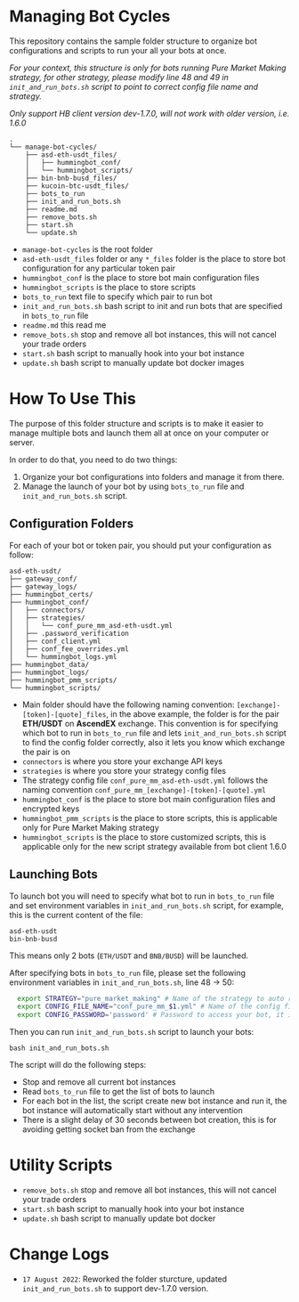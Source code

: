 # Managing Bot Cycles

This repository contains the sample folder structure to organize bot configurations and scripts to run your all your bots at once.

*For your context, this structure is only for bots running Pure Market Making strategy, for other strategy, please modify line 48 and 49 in `init_and_run_bots.sh` script to point to correct config file name and strategy.*

*Only support HB client version dev-1.7.0, will not work with older version, i.e. 1.6.0*

```
.
└── manage-bot-cycles/
    ├── asd-eth-usdt_files/
    │   ├── hummingbot_conf/
    │   └── hummingbot_scripts/
    ├── bin-bnb-busd_files/
    ├── kucoin-btc-usdt_files/
    ├── bots_to_run
    ├── init_and_run_bots.sh
    ├── readme.md
    ├── remove_bots.sh
    ├── start.sh
    └── update.sh
```

- `manage-bot-cycles` is the root folder
- `asd-eth-usdt_files` folder or any `*_files` folder is the place to store bot configuration for any particular token pair
- `hummingbot_conf` is the place to store bot main configuration files
- `hummingbot_scripts` is the place to store scripts
- `bots_to_run` text file to specify which pair to run bot
- `init_and_run_bots.sh` bash script to init and run bots that are specified in `bots_to_run` file
- `readme.md` this read me
- `remove_bots.sh` stop and remove all bot instances, this will not cancel your trade orders
- `start.sh` bash script to manually hook into your bot instance
- `update.sh` bash script to manually update bot docker images

# How To Use This
The purpose of this folder structure and scripts is to make it easier to manage multiple bots and launch them all at once on your computer or server.

In order to do that, you need to do two things:

1. Organize your bot configurations into folders and manage it from there.
2. Manage the launch of your bot by using `bots_to_run` file and `init_and_run_bots.sh` script.

## Configuration Folders
For each of your bot or token pair, you should put your configuration as follow:
```
asd-eth-usdt/
├── gateway_conf/
├── gateway_logs/
├── hummingbot_certs/
├── hummingbot_conf/
│   ├── connectors/
│   ├── strategies/
│   │   └── conf_pure_mm_asd-eth-usdt.yml
│   ├── .password_verification
│   ├── conf_client.yml
│   ├── conf_fee_overrides.yml
│   └── hummingbot_logs.yml
├── hummingbot_data/
├── hummingbot_logs/
├── hummingbot_pmm_scripts/
└── hummingbot_scripts/
```
- Main folder should have the following naming convention: `[exchange]-[token]-[quote]_files`, in the above example, the folder is for the pair **ETH/USDT** on **AscendEX** exchange. This convention is for specifying which bot to run in `bots_to_run` file and lets `init_and_run_bots.sh` script to find the config folder correctly, also it lets you know which exchange the pair is on
- `connectors` is where you store your exchange API keys
- `strategies` is where you store your strategy config files
- The strategy config file `conf_pure_mm_asd-eth-usdt.yml` follows the naming convention `conf_pure_mm_[exchange]-[token]-[quote].yml`
- `hummingbot_conf` is the place to store bot main configuration files and encrypted keys
- `hummingbot_pmm_scripts` is the place to store scripts, this is applicable only for Pure Market Making strategy
- `hummingbot_scripts` is the place to store customized scripts, this is applicable only for the new script strategy available from bot client 1.6.0

## Launching Bots
To launch bot you will need to specify what bot to run in `bots_to_run` file and set environment variables in `init_and_run_bots.sh` script, for example, this is the current content of the file:
```
asd-eth-usdt
bin-bnb-busd
```
This means only 2 bots (`ETH/USDT` and `BNB/BUSD`) will be launched.

After specifying bots in `bots_to_run` file, please set the following environment variables in `init_and_run_bots.sh`, line 48 -> 50:

```bash
  export STRATEGY="pure_market_making" # Name of the strategy to auto run
  export CONFIG_FILE_NAME="conf_pure_mm_$1.yml" # Name of the config file to auto run, $1 is template for the name of the bots in bots_to_run file
  export CONFIG_PASSWORD='password' # Password to access your bot, it is for the login prompt when you first start the bot
```

 Then you can run `init_and_run_bots.sh` script to launch your bots:
```
bash init_and_run_bots.sh
```
The script will do the following steps:
- Stop and remove all current bot instances
- Read `bots_to_run` file to get the list of bots to launch
- For each bot in the list, the script create new bot instance and run it, the bot instance will automatically start without any intervention
- There is a slight delay of 30 seconds between bot creation, this is for avoiding getting socket ban from the exchange


# Utility Scripts
- `remove_bots.sh` stop and remove all bot instances, this will not cancel your trade orders
- `start.sh` bash script to manually hook into your bot instance
- `update.sh` bash script to manually update bot docker

# Change Logs
- `17 August 2022`: Reworked the folder sturcture, updated `init_and_run_bots.sh` to support dev-1.7.0 version.